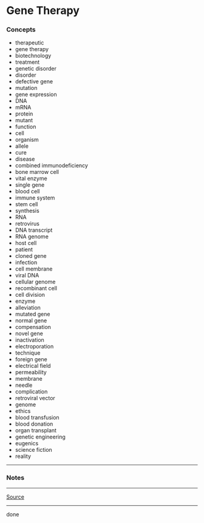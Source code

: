 # Gene Therapy

### Concepts

- therapeutic
- gene therapy
- biotechnology
- treatment
- genetic disorder
- disorder
- defective gene
- mutation
- gene expression
- DNA
- mRNA
- protein
- mutant
- function
- cell
- organism
- allele
- cure
- disease
- combined immunodeficiency
- bone marrow cell
- vital enzyme
- single gene
- blood cell
- immune system
- stem cell
- synthesis
- RNA
- retrovirus
- DNA transcript
- RNA genome
- host cell
- patient
- cloned gene
- infection
- cell membrane
- viral DNA
- cellular genome
- recombinant cell
- cell division
- enzyme
- alleviation
- mutated gene
- normal gene
- compensation
- novel gene
- inactivation
- electroporation
- technique
- foreign gene
- electrical field
- permeability
- membrane
- needle
- complication
- retroviral vector
- genome
- ethics
- blood transfusion
- blood donation
- organ transplant
- genetic engineering
- eugenics
- science fiction
- reality

---

### Notes

---

[Source](https://youtu.be/19fSG4Skvws)

---

done